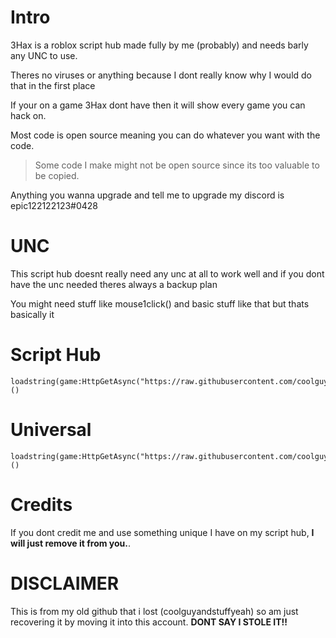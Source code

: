 # Intro

3Hax is a roblox script hub made fully by me (probably) and needs barly any UNC to use.

Theres no viruses or anything because I dont really know why I would do that in the first place

If your on a game 3Hax dont have then it will show every game you can hack on.

Most code is open source meaning you can do whatever you want with the code.

> Some code I make might not be open source since its too valuable to be copied.

Anything you wanna upgrade and tell me to upgrade my discord is epic122122123#0428

# UNC

This script hub doesnt really need any unc at all to work well and if you dont have the unc needed theres always a backup plan

You might need stuff like mouse1click() and basic stuff like that but thats basically it

# Script Hub

```
loadstring(game:HttpGetAsync("https://raw.githubusercontent.com/coolguyandstuffyeah/3Hax/refs/heads/main/3Hax"))()
```

# Universal

```
loadstring(game:HttpGetAsync("https://raw.githubusercontent.com/coolguyandstuffyeah/3Hax/refs/heads/main/Universal"))()
```

# Credits

If you dont credit me and use something unique I have on my script hub, **I will just remove it from you.**.

# DISCLAIMER

This is from my old github that i lost (coolguyandstuffyeah) so am just recovering it by moving it into this account.
**DONT SAY I STOLE IT!!**
